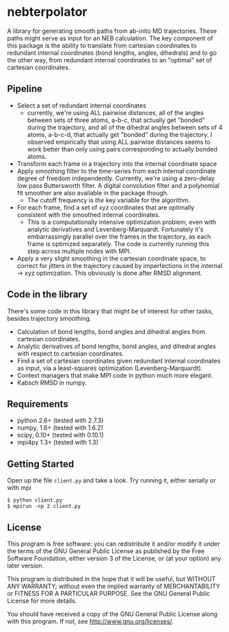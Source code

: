nebterpolator
=============

A library for generating smooth paths from ab-inito MD trajectories. These
paths might serve as input for an NEB calculation. The key component of this
package is the ability to translate from cartesian coordinates to redundant
internal coordinates (bond lengths, angles, dihedrals) and to go the other
way, from redundant internal coordinates to an "optimal" set of cartesian
coordinates.

Pipeline
---------

- Select a set of redundant internal coordinates
  - currently, we're using ALL pairwise distances, all of the angles between
    sets of three atoms, a-b-c, that actually get "bonded" during the
    trajectory, and all of the dihedral angles between sets of 4 atoms,
    a-b-c-d, that actually get "bonded" during the trajectory. I observed
    empirically that using ALL pairwise distances seems to work better than
    only using pairs corresponding to actually bonded atoms.
- Transform each frame in a trajectory into the internal coordinate space
- Apply smoothing filter to the time-series from each internal coordinate
  degree of freedom independently. Currently, we're using a zero-delay
  low pass Buttersworth filter. A digital convolution filter and a polynomial
  fit smoother are also available in the package though.
   - The cutoff frequency is _the_ key variable for the algorithm.
- For each frame, find a set of xyz coordinates that are optimally consistent
  with the smoothed internal coordinates.
   - This is a computationally intensive optimization problem, even with
     analytic derivatives and Levenberg-Marquardt. Fortunately it's embarrassingly
     parallel over the frames in the trajectory, as each frame is optimized
     separately. The code is currently running this step across multiple nodes
     with MPI.
- Apply a very slight smoothing in the cartesian coordinate space, to correct
  for jitters in the trajectory caused by imperfections in the internal -> xyz
  optimization. This obviously is done after RMSD alignment.


Code in the library
-------------------
There's some code in this library that might be of interest for other
tasks, besides trajectory smoothing.

- Calculation of bond lengths, bond angles and dihedral angles from cartesian
  coordinates.
- Analytic derivatives of bond lengths, bond angles, and dihedral angles with
  respect to cartesian coordinates.
- Find a set of cartesian coordinates given redundant internal coordinates
  as input, via a least-squares optimization (Levenberg-Marquardt).
- Context managers that make MPI code in python much more elegant.
- Kabsch RMSD in numpy.

Requirements
------------
- python 2.6+  (tested with 2.7.3)
- numpy, 1.6+  (tested with 1.6.2)
- scipy, 0.10+ (tested with 0.10.1)
- mpi4py 1.3+  (tested with 1.3)

Getting Started
---------------

Open up the file `client.py` and take a look. Try running it, either serially
or with mpi

```
$ python client.py
$ mpirun -np 2 client.py
```

License
-------
This program is free software: you can redistribute it and/or modify
it under the terms of the GNU General Public License as published by
the Free Software Foundation, either version 3 of the License, or
(at your option) any later version.

This program is distributed in the hope that it will be useful,
but WITHOUT ANY WARRANTY; without even the implied warranty of
MERCHANTABILITY or FITNESS FOR A PARTICULAR PURPOSE.  See the
GNU General Public License for more details.

You should have received a copy of the GNU General Public License
along with this program.  If not, see <http://www.gnu.org/licenses/>.